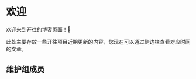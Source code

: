 <script setup>
import Maintainers from '../.vitepress/theme/components/Maintainers.vue'
</script>

# 欢迎

欢迎来到开往的博客页面！:tada:

此处主要存放一些开往项目近期更新的内容，您现在可以通过侧边栏查看对应时间的文章。

## 维护组成员

<Maintainers>
<template #active></template>
<template #inactive></template>
</Maintainers>

